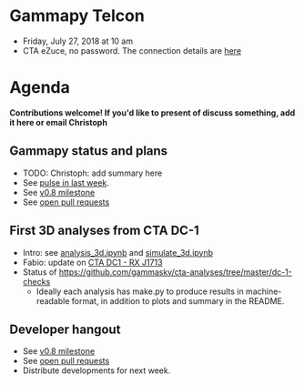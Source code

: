 # Gammapy Telcon

* Friday, July 27, 2018 at 10 am
* CTA eZuce, no password.  The connection details are [here](ezuce.txt)

# Agenda

**Contributions welcome! If you'd like to present of discuss something, add it here or email Christoph**

## Gammapy status and plans

* TODO: Christoph: add summary here
* See [pulse in last week](https://github.com/gammapy/gammapy/pulse/weekly).
* See [v0.8 milestone](https://github.com/gammapy/gammapy/milestone/11)
* See [open pull requests](https://github.com/gammapy/gammapy/pulls)

## First 3D analyses from CTA DC-1

* Intro: see [analysis_3d.ipynb](https://github.com/gammapy/gammapy-extra/blob/master/notebooks/analysis_3d.ipynb) and [simulate_3d.ipynb](https://github.com/gammapy/gammapy-extra/blob/master/notebooks/simulate_3d.ipynb)
* Fabio: update on [CTA DC1 - RX J1713](https://github.com/gammasky/cta-analyses/tree/master/dc-1-checks/rx_j1713)
* Status of https://github.com/gammasky/cta-analyses/tree/master/dc-1-checks
  * Ideally each analysis has make.py to produce results in machine-readable format,
  in addition to plots and summary in the README.
  
## Developer hangout

* See [v0.8 milestone](https://github.com/gammapy/gammapy/milestone/11)
* See [open pull requests](https://github.com/gammapy/gammapy/pulls)
* Distribute developments for next week.
